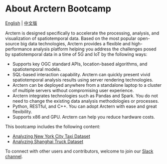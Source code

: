 # About Arctern Bootcamp

[English](README.md) | [中文版](CN_README.md)

Arctern is designed specifically to accelerate the processing, analysis, and visualization of spatiotemporal data. Based on the most popular open-source big data technologies, Arctern provides a flexible and high-performance analysis platform helping you address the challenges posed by spatiotemporal data in a time of 5G and IoT by the following ways:

- Supports key OGC standard APIs, location-based algorithms, and spatiotemporal models.
- SQL-based interaction capability. Arctern can quickly present vivid spatiotemporal analysis results using server rendering technologies.
- Arctern can be deployed anywhere from a standalone laptop to a cluster of multiple servers without compromising user experience.
- Arctern integrates technologies such as Pandas and Spark. You do not need to change the existing data analysis methodologies or processes.
- Python, RESTful, and C++. You can adopt Arctern with ease and great flexibility.
- Supports x86 and GPU. Arctern can help you reduce hardware costs.



This bootcamp includes the following content:

- [Analyzing New York City Taxi Dataset](./nytaxi_en)
- [Analyzing Shanghai Truck Dataset](./shtruck_en)

To connect with other users and contributors, welcome to join our [Slack channel](https://join.slack.com/t/arctern-io/shared_invite/zt-e0yxka0h-RIo1spnKyLQhdwfWwygjYA).
